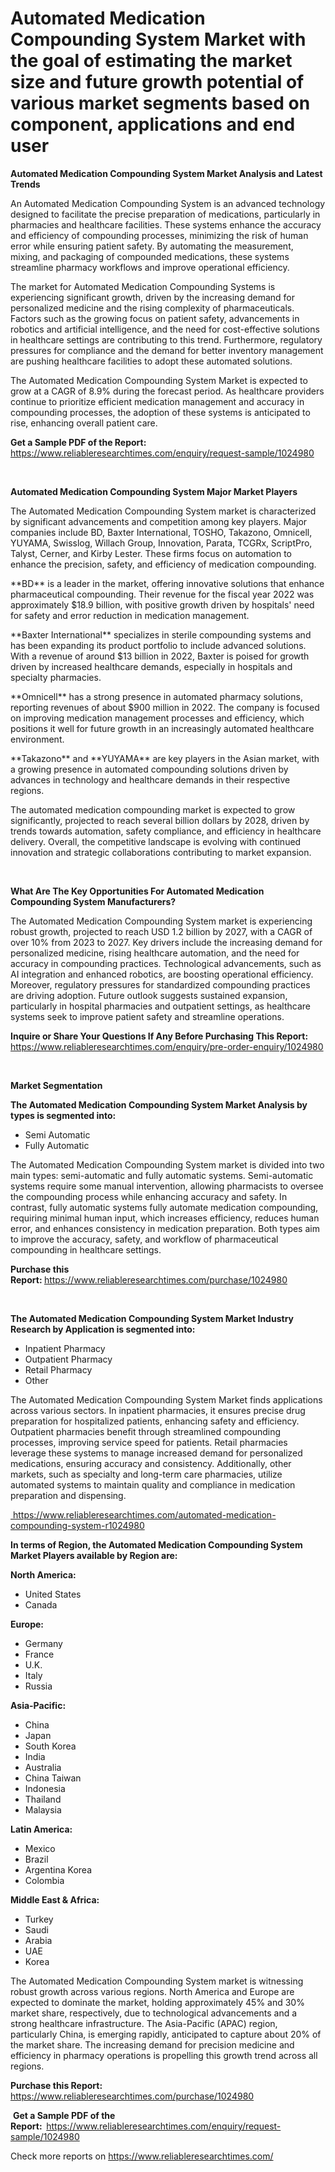 <p><h1>Automated Medication Compounding System Market with the goal of estimating the market size and future growth potential of various market segments based on component, applications and end user</h1></p><p><strong>Automated Medication Compounding System Market Analysis and Latest Trends</strong></p>
<p><p>An Automated Medication Compounding System is an advanced technology designed to facilitate the precise preparation of medications, particularly in pharmacies and healthcare facilities. These systems enhance the accuracy and efficiency of compounding processes, minimizing the risk of human error while ensuring patient safety. By automating the measurement, mixing, and packaging of compounded medications, these systems streamline pharmacy workflows and improve operational efficiency.</p><p>The market for Automated Medication Compounding Systems is experiencing significant growth, driven by the increasing demand for personalized medicine and the rising complexity of pharmaceuticals. Factors such as the growing focus on patient safety, advancements in robotics and artificial intelligence, and the need for cost-effective solutions in healthcare settings are contributing to this trend. Furthermore, regulatory pressures for compliance and the demand for better inventory management are pushing healthcare facilities to adopt these automated solutions.</p><p>The Automated Medication Compounding System Market is expected to grow at a CAGR of 8.9% during the forecast period. As healthcare providers continue to prioritize efficient medication management and accuracy in compounding processes, the adoption of these systems is anticipated to rise, enhancing overall patient care.</p></p>
<p><strong>Get a Sample PDF of the Report:&nbsp;</strong> <a href="https://www.reliableresearchtimes.com/enquiry/request-sample/1024980?utm_campaign=2997&utm_medium=2&utm_source=Github&utm_content=ia&utm_term=22032025&utm_id=automated-medication-compounding-system">https://www.reliableresearchtimes.com/enquiry/request-sample/1024980</a></p>
<p>&nbsp;</p>
<p><strong>Automated Medication Compounding System Major Market Players</strong></p>
<p><p>The Automated Medication Compounding System market is characterized by significant advancements and competition among key players. Major companies include BD, Baxter International, TOSHO, Takazono, Omnicell, YUYAMA, Swisslog, Willach Group, Innovation, Parata, TCGRx, ScriptPro, Talyst, Cerner, and Kirby Lester. These firms focus on automation to enhance the precision, safety, and efficiency of medication compounding.</p><p>**BD** is a leader in the market, offering innovative solutions that enhance pharmaceutical compounding. Their revenue for the fiscal year 2022 was approximately $18.9 billion, with positive growth driven by hospitals' need for safety and error reduction in medication management.</p><p>**Baxter International** specializes in sterile compounding systems and has been expanding its product portfolio to include advanced solutions. With a revenue of around $13 billion in 2022, Baxter is poised for growth driven by increased healthcare demands, especially in hospitals and specialty pharmacies.</p><p>**Omnicell** has a strong presence in automated pharmacy solutions, reporting revenues of about $900 million in 2022. The company is focused on improving medication management processes and efficiency, which positions it well for future growth in an increasingly automated healthcare environment.</p><p>**Takazono** and **YUYAMA** are key players in the Asian market, with a growing presence in automated compounding solutions driven by advances in technology and healthcare demands in their respective regions.</p><p>The automated medication compounding market is expected to grow significantly, projected to reach several billion dollars by 2028, driven by trends towards automation, safety compliance, and efficiency in healthcare delivery. Overall, the competitive landscape is evolving with continued innovation and strategic collaborations contributing to market expansion.</p></p>
<p>&nbsp;</p>
<p><strong>What Are The Key Opportunities For Automated Medication Compounding System Manufacturers?</strong></p>
<p><p>The Automated Medication Compounding System market is experiencing robust growth, projected to reach USD 1.2 billion by 2027, with a CAGR of over 10% from 2023 to 2027. Key drivers include the increasing demand for personalized medicine, rising healthcare automation, and the need for accuracy in compounding practices. Technological advancements, such as AI integration and enhanced robotics, are boosting operational efficiency. Moreover, regulatory pressures for standardized compounding practices are driving adoption. Future outlook suggests sustained expansion, particularly in hospital pharmacies and outpatient settings, as healthcare systems seek to improve patient safety and streamline operations.</p></p>
<p><strong>Inquire or Share Your Questions If Any Before Purchasing This Report:</strong> <a href="https://www.reliableresearchtimes.com/enquiry/pre-order-enquiry/1024980?utm_campaign=2997&utm_medium=2&utm_source=Github&utm_content=ia&utm_term=22032025&utm_id=automated-medication-compounding-system">https://www.reliableresearchtimes.com/enquiry/pre-order-enquiry/1024980</a></p>
<p>&nbsp;</p>
<p><strong>Market Segmentation</strong></p>
<p><strong>The Automated Medication Compounding System Market Analysis by types is segmented into:</strong></p>
<p><ul><li>Semi Automatic</li><li>Fully Automatic</li></ul></p>
<p><p>The Automated Medication Compounding System market is divided into two main types: semi-automatic and fully automatic systems. Semi-automatic systems require some manual intervention, allowing pharmacists to oversee the compounding process while enhancing accuracy and safety. In contrast, fully automatic systems fully automate medication compounding, requiring minimal human input, which increases efficiency, reduces human error, and enhances consistency in medication preparation. Both types aim to improve the accuracy, safety, and workflow of pharmaceutical compounding in healthcare settings.</p></p>
<p><strong>Purchase this Report:&nbsp;</strong><a href="https://www.reliableresearchtimes.com/purchase/1024980?utm_campaign=2997&utm_medium=2&utm_source=Github&utm_content=ia&utm_term=22032025&utm_id=automated-medication-compounding-system">https://www.reliableresearchtimes.com/purchase/1024980</a></p>
<p>&nbsp;</p>
<p><strong>The Automated Medication Compounding System Market Industry Research by Application is segmented into:</strong></p>
<p><ul><li>Inpatient Pharmacy</li><li>Outpatient Pharmacy</li><li>Retail Pharmacy</li><li>Other</li></ul></p>
<p><p>The Automated Medication Compounding System Market finds applications across various sectors. In inpatient pharmacies, it ensures precise drug preparation for hospitalized patients, enhancing safety and efficiency. Outpatient pharmacies benefit through streamlined compounding processes, improving service speed for patients. Retail pharmacies leverage these systems to manage increased demand for personalized medications, ensuring accuracy and consistency. Additionally, other markets, such as specialty and long-term care pharmacies, utilize automated systems to maintain quality and compliance in medication preparation and dispensing.</p></p>
<p><a href="https://www.reliableresearchtimes.com/automated-medication-compounding-system-r1024980?utm_campaign=2997&utm_medium=2&utm_source=Github&utm_content=ia&utm_term=22032025&utm_id=automated-medication-compounding-system">&nbsp;https://www.reliableresearchtimes.com/automated-medication-compounding-system-r1024980</a></p>
<p><strong>In terms of Region, the Automated Medication Compounding System Market Players available by Region are:</strong></p>
<p>
    <p> <strong> North America: </strong>
        <ul>
            <li>United States</li>
            <li>Canada</li>
        </ul>
        </p> 
    <p> <strong> Europe: </strong>
        <ul>
            <li>Germany</li>
            <li>France</li>
            <li>U.K.</li>
            <li>Italy</li>
            <li>Russia</li>
        </ul>
        </p> 
    <p> <strong> Asia-Pacific: </strong>
        <ul>
            <li>China</li>
            <li>Japan</li>
            <li>South Korea</li>
            <li>India</li>
            <li>Australia</li>
            <li>China Taiwan</li>
            <li>Indonesia</li>
            <li>Thailand</li>
            <li>Malaysia</li>
        </ul>
        </p> 
    <p> <strong> Latin America: </strong>
        <ul>
            <li>Mexico</li>
            <li>Brazil</li>
            <li>Argentina Korea</li>
            <li>Colombia</li>
        </ul>
        </p> 
    <p> <strong> Middle East & Africa: </strong>
        <ul>
            <li>Turkey</li>
            <li>Saudi</li>
            <li>Arabia</li>
            <li>UAE</li>
            <li>Korea</li>
        </ul>
    </p>
    </p>
<p><p>The Automated Medication Compounding System market is witnessing robust growth across various regions. North America and Europe are expected to dominate the market, holding approximately 45% and 30% market share, respectively, due to technological advancements and a strong healthcare infrastructure. The Asia-Pacific (APAC) region, particularly China, is emerging rapidly, anticipated to capture about 20% of the market share. The increasing demand for precision medicine and efficiency in pharmacy operations is propelling this growth trend across all regions.</p></p>
<p><strong>Purchase this Report: </strong><a href="https://www.reliableresearchtimes.com/purchase/1024980?utm_campaign=2997&utm_medium=2&utm_source=Github&utm_content=ia&utm_term=22032025&utm_id=automated-medication-compounding-system">https://www.reliableresearchtimes.com/purchase/1024980</a></p>
<p>&nbsp;<strong>Get a Sample PDF of the Report:&nbsp;&nbsp;</strong><a href="https://www.reliableresearchtimes.com/enquiry/request-sample/1024980?utm_campaign=2997&utm_medium=2&utm_source=Github&utm_content=ia&utm_term=22032025&utm_id=automated-medication-compounding-system">https://www.reliableresearchtimes.com/enquiry/request-sample/1024980</a></p>
<p><strong></strong></p>
<p>Check more reports on <a href="https://www.reliableresearchtimes.com/?utm_campaign=2997&utm_medium=2&utm_source=Github&utm_content=ia&utm_term=22032025&utm_id=automated-medication-compounding-system">https://www.reliableresearchtimes.com/</a></p>